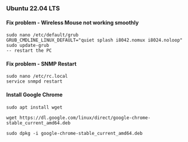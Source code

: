 ### Ubuntu 22.04 LTS

#### Fix problem - Wireless Mouse not working smoothly
```
sudo nano /etc/default/grub
GRUB_CMDLINE_LINUX_DEFAULT="quiet splash i8042.nomux i8024.noloop"
sudo update-grub
-- restart the PC
```

#### Fix problem - SNMP Restart
```
sudo nano /etc/rc.local
service snmpd restart
```


####  Install Google Chrome
```
sudo apt install wget
```
```
wget https://dl.google.com/linux/direct/google-chrome-stable_current_amd64.deb
```
```
sudo dpkg -i google-chrome-stable_current_amd64.deb 
```



